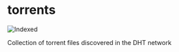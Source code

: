 torrents 
========
![Indexed](https://img.shields.io/badge/indexed-83925-blue)

Collection of torrent files discovered in the DHT network
